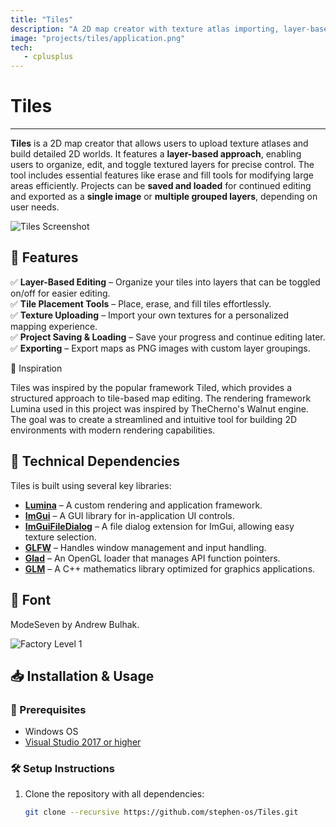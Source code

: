 ```yaml
---
title: "Tiles"
description: "A 2D map creator with texture atlas importing, layer-based editing, and export features for building detailed 2D worlds."
image: "projects/tiles/application.png"
tech:
   - cplusplus
---
```


# Tiles
---

**Tiles** is a 2D map creator that allows users to upload texture atlases and build detailed 2D worlds. It features a **layer-based approach**, enabling users to organize, edit, and toggle textured layers for precise control. The tool includes essential features like erase and fill tools for modifying large areas efficiently. Projects can be **saved and loaded** for continued editing and exported as a **single image** or **multiple grouped layers**, depending on user needs.

![Tiles Screenshot](projects/tiles/application.png)

## 🚀 Features

✅ **Layer-Based Editing** – Organize your tiles into layers that can be toggled on/off for easier editing.  
✅ **Tile Placement Tools** – Place, erase, and fill tiles effortlessly.  
✅ **Texture Uploading** – Import your own textures for a personalized mapping experience.  
✅ **Project Saving & Loading** – Save your progress and continue editing later.  
✅ **Exporting** – Export maps as PNG images with custom layer groupings.

🎨 Inspiration

Tiles was inspired by the popular framework Tiled, which provides a structured approach to tile-based map editing. The rendering framework Lumina used in this project was inspired by TheCherno's Walnut engine. The goal was to create a streamlined and intuitive tool for building 2D environments with modern rendering capabilities.

## 🔧 Technical Dependencies

Tiles is built using several key libraries:

- **[Lumina](https://github.com/stephen-os/Lumina)** – A custom rendering and application framework.  
- **[ImGui](https://github.com/stephen-os/imgui)** – A GUI library for in-application UI controls.  
- **[ImGuiFileDialog](https://github.com/stephen-os/ImGuiFileDialog)** – A file dialog extension for ImGui, allowing easy texture selection.  
- **[GLFW](https://github.com/stephen-os/glfw)** – Handles window management and input handling.  
- **[Glad](https://github.com/stephen-os/glad)** – An OpenGL loader that manages API function pointers.  
- **[GLM](https://github.com/g-truc/glm)** – A C++ mathematics library optimized for graphics applications.  

## 🎨 Font

ModeSeven by Andrew Bulhak.

![Factory Level 1](projects/tiles/factory-level-1.png)

## 📥 Installation & Usage

### 🔧 Prerequisites

- Windows OS  
- [Visual Studio 2017 or higher](https://visualstudio.microsoft.com/)  

### 🛠️ Setup Instructions

1. Clone the repository with all dependencies:

   ```sh
   git clone --recursive https://github.com/stephen-os/Tiles.git
